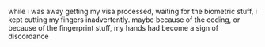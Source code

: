 while i was away getting my visa processed, waiting for the biometric stuff,
i kept cutting my fingers inadvertently. maybe because of the coding, or because
of the fingerprint stuff, my hands had become a sign of discordance
